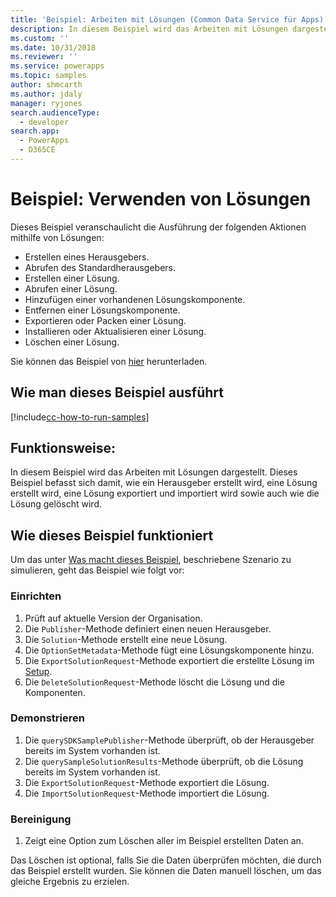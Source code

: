 ```yaml
---
title: 'Beispiel: Arbeiten mit Lösungen (Common Data Service für Apps) | Microsoft Docs'
description: In diesem Beispiel wird das Arbeiten mit Lösungen dargestellt
ms.custom: ''
ms.date: 10/31/2018
ms.reviewer: ''
ms.service: powerapps
ms.topic: samples
author: shmcarth
ms.author: jdaly
manager: ryjones
search.audienceType:
  - developer
search.app:
  - PowerApps
  - D365CE
---
```

# <a name="sample-work-with-solutions"></a>Beispiel: Verwenden von Lösungen

<!-- https://docs.microsoft.com/en-us/dynamics365/customer-engagement/developer/sample-work-solutions -->

Dieses Beispiel veranschaulicht die Ausführung der folgenden Aktionen mithilfe von Lösungen:

- Erstellen eines Herausgebers.
- Abrufen des Standardherausgebers.
- Erstellen einer Lösung.
- Abrufen einer Lösung.
- Hinzufügen einer vorhandenen Lösungskomponente.
- Entfernen einer Lösungskomponente.
- Exportieren oder Packen einer Lösung.
- Installieren oder Aktualisieren einer Lösung.
- Löschen einer Lösung.

Sie können das Beispiel von [hier](https://github.com/Microsoft/PowerApps-Samples/tree/master/cds/orgsvc/C%23/WorkwithSolutions) herunterladen.

## <a name="how-to-run-this-sample"></a>Wie man dieses Beispiel ausführt

[!include[cc-how-to-run-samples](../../includes/cc-how-to-run-samples.md)]

## <a name="what-this-sample-does"></a>Funktionsweise:

In diesem Beispiel wird das Arbeiten mit Lösungen dargestellt. Dieses Beispiel befasst sich damit, wie ein Herausgeber erstellt wird, eine Lösung erstellt wird, eine Lösung exportiert und importiert wird sowie auch wie die Lösung gelöscht wird.

## <a name="how-this-sample-works"></a>Wie dieses Beispiel funktioniert

Um das unter [Was macht dieses Beispiel](#what-this-sample-does), beschriebene Szenario zu simulieren, geht das Beispiel wie folgt vor:

### <a name="setup"></a>Einrichten

1. Prüft auf aktuelle Version der Organisation.
1. Die `Publisher`-Methode definiert einen neuen Herausgeber. 
1. Die `Solution`-Methode erstellt eine neue Lösung.
1. Die `OptionSetMetadata`-Methode fügt eine Lösungskomponente hinzu.
1. Die `ExportSolutionRequest`-Methode exportiert die erstellte Lösung im [Setup](#setup).
1. Die `DeleteSolutionRequest`-Methode löscht die Lösung und die Komponenten.


### <a name="demonstrate"></a>Demonstrieren
1. Die `querySDKSamplePublisher`-Methode überprüft, ob der Herausgeber bereits im System vorhanden ist.
1. Die `querySampleSolutionResults`-Methode überprüft, ob die Lösung bereits im System vorhanden ist.
1. Die `ExportSolutionRequest`-Methode exportiert die Lösung. 
1. Die `ImportSolutionRequest`-Methode importiert die Lösung.

### <a name="clean-up"></a>Bereinigung

1. Zeigt eine Option zum Löschen aller im Beispiel erstellten Daten an.

Das Löschen ist optional, falls Sie die Daten überprüfen möchten, die durch das Beispiel erstellt wurden. Sie können die Daten manuell löschen, um das gleiche Ergebnis zu erzielen.
